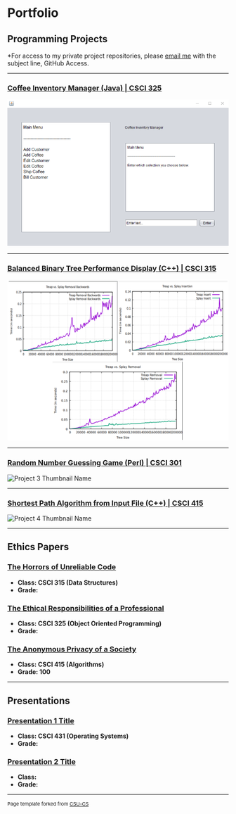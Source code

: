 Portfolio
=========

Programming Projects
--------------------

*For access to my private project repositories, please [email me](mailto:amthompson1@csustudent.net?subject=GitHub%20Access) with the subject line, GitHub Access.

---
### [Coffee Inventory Manager (Java) | CSCI 325](project1)

![Project 1 Thumbnail Name](images/project1/coffee_menmu.png)

---
### [Balanced Binary Tree Performance Display (C++) | CSCI 315](project2)

![Project 2 Thumbnail Name](images/project2/project2_graphs.png)

---
### [Random Number Guessing Game (Perl) | CSCI 301](project3)

![Project 3 Thumbnail Name](images/dummy_thumbnail.jpg)

---
### [Shortest Path Algorithm from Input File (C++) | CSCI 415](project1)

![Project 4 Thumbnail Name](images/dummy_thumbnail.jpg)

---

Ethics Papers
-------------

### [The Horrors of Unreliable Code](/papers/paper1.docx)

-   **Class: CSCI 315 (Data Structures)**  
-   **Grade:**

### [The Ethical Responsibilities of a Professional](/papers/paper2.docx)

-   **Class: CSCI 325 (Object Oriented Programming)** 
-   **Grade:**

### [The Anonymous Privacy of a Society](/papers/paper3.docx)

-   **Class: CSCI 415 (Algorithms)** 
-   **Grade: 100**

---

Presentations
-------------

### [Presentation 1 Title](/pdf/sample_presentation.pdf)

- **Class: CSCI 431 (Operating Systems)** 
- **Grade:**


### [Presentation 2 Title](/pdf/sample_presentation.pdf)

- **Class:** 
- **Grade:**

---

<p style="font-size:11px">Page template forked from <a href="https://github.com/csu-cs/csci-portfolio">CSU-CS</a></p>
<!-- Remove above link if you don't want to attributive -->
